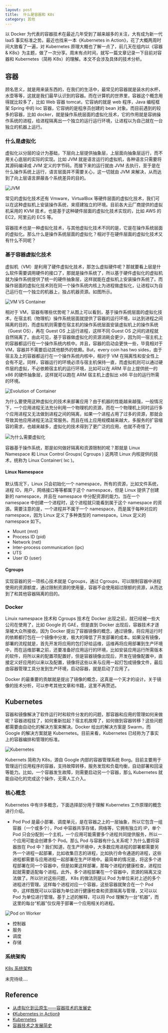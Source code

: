 ```yaml
---
layout: post
title:  什么是容器和 K8s
category: 其他
---
```


以 Docker 为代表的容器技术在最近几年受到了越来越多的关注，大有成为新一代 IaaS 事实标准之势。最近也找来一本《Kubernetes in Action》，花了大概两周时间大致看了一遍，对 Kubernetes 原理大概也了解一点了，前几天在组内以《容器 & K8s》为主题，做了一次分享。周末有点时间，就写一篇文章记录一下目前对容器和 Kubernetes（简称 K8s）的理解。本文不会涉及具体的技术分析。

## 容器

顾名思义，就是用来装东西的，在我们的生活中，最常见的容器就是装水的水杯，水壶等等，这就是我们最早认识到的容器。而在计算机的世界里，容器这个概念用得就比较多了，比如 Web 容器 tomcat，它容纳的就是 web 程序，Java 编程框架 Spring 中的 Ioc 容器，它容纳的是程序员创建的 bean 对象。而目前遇到的较多的容器，比如 docker，就是操作系统层面的虚拟化技术，它的作用就是容纳操作系统的进程，给进程隔离出一个独立的运行运行环境，让进程以为自己就在一台独立的机器上运行。

### 什么是虚拟化

虚拟化以分层的设计为基础，下层向上层提供抽象层，上层面向抽象层运行，而不用关心底层的实际的实现。比如 JVM 就是语言运行的虚拟机，各种语言只需要将其源码编译成 JVM 定义的字节码，而接下来的运行就由 JVM 去执行，至于是在什么操作系统上运行，语言层面并不需要关心，这一切就由 JVM 来解决，从而达到了向上层语言屏蔽各个系统差异的目的。

![JVM](/images/1122/jvm.jpg)  

常见的虚拟化技术还有 Vmware，VirtualBox 等硬件层面的虚拟化技术，我们可以在这种虚拟机上安装操作系统，来搭建独立的环境。目前各大云厂商提供的虚拟机采用的 KVM 技术，也是基于这种硬件层面的虚拟化技术实现的，比如 AWS 的 EC2，阿里云的 ECS 等。

容器技术也是一种虚拟化技术，与其他虚拟化技术不同的是，它是在操作系统层面的虚拟化。那么什么是操作系统层面的虚拟化？相对于在硬件层面的虚拟化技术又有什么不同呢？

### 基于容器虚拟化技术
虚拟机（VM）是利用了硬件虚拟化技术，那怎么虚拟硬件呢？那就要看上层是什么软件需要调用硬件的接口了，那就是操作系统了，所以基于硬件虚拟化的虚拟机就为操作系统提供了统一的硬件抽象层，这样就能在虚拟机上安装操作系统了。而操作层面的虚拟化技术则在同一个操作系统内核上为进程做虚拟化，让进程以为自己运行在一个独立的机器上，独占机器资源。如图所示。

![VM VS Container](/images/1122/vm-vs-container.png)

相对于 VM，容器有哪些优势呢？从图上可以看到，基于操作系统层面的虚拟化技术，在宿主机（物理机）操作系统层面就提供了容器的运行环境，以达到进程之间隔离的目的，而虚拟机则需要在宿主机的操作系统层面安装虚拟机上的操作系统（Guest OS），再在 Guest OS 上运行进程，这样不同 Guest OS 之间的进程就自然隔离了。由此可见，基于容器做虚拟化的资源消耗会更少，因为同一宿主机上的容器都运行在一个操作系统内核中。并且，容器的启动会更快一些，毕竟相对于 VM，容器并不需要启动其他额外的依赖。But，every coin has two sides，由于宿主及上的容器都运行在一个操作系统内核中，相对于 VM 在隔离性和安全性上会有不足。同样，容器运行的环境必须与宿主机保持一直，而虚拟机则可以通过硬件层的虚拟，不必依赖宿主机的运行环境，比如可以在 ARM 平台上提供统一的 x86 的硬件抽象层，这样就可以跑在 ARM 宿主机上虚拟出 x86 平台的运行所需的环境。

![Evolution of Container](/images/1122/container_evolution.svg)

为什么要使用这种虚拟化的技术来部署应用？由于机器的性能越来越强，一般情况下，一个应用进程无法充分利用一个物理机的资源，而在一个物理机上同时运行多个应用进程又无法做到进程之间的隔离，如果一个进程占用了过多的资源，那就会导致其他应用进程无法正常服务。而且在线上应用规模越来越大，多服务的扩容缩容的需求，也越来越多，虚拟化的技术得到了更广泛的应用，也就不奇怪了。

![为什么需要虚拟化](/images/1122/why-we-need-virtual.png)

容器基于操作系统，那是如何做好隔离和资源限制的呢？那就是 Linux Namespace 和 Linux Control Groups( Cgroups ) 这两项 Linux 内核提供的技术，统称为 Linux Container( lxc )。

#### Linux Namespace

默认情况下，Linux 只会初始化一个 namespace，所有的资源，比如文件系统，进程 ID，用户，网络接口等等都属于这个 namespace，但是 Linux 提供了创建新的 namespace，并且在 namespace 中分配资源的能力。当在一个 namespace 中创建一个进程时，这个进程就只能看到属于这个 namespace 的资源。需要注意的是，一个进程并不属于一个 namespace，而是属于每种对应的 namespace，因为 Linux 定义了多种类型的 namespace。Linux 定义的 namespace 如下。

* Mount (mnt)
* Process ID (pid)
* Network (net)
* Inter-process communication (ipc)
* UTS
* User ID (user)

#### Cgroups

实现容器的另一项核心技术就是 Cgroups，通过 Cgroups，可以限制容器中进程使用的资源额度，通过限制资源的使用量，容器不会使用超过限额的资源，从而达到了和其他容器隔离的目的。


### Docker

Linuix namespace 技术和 Cgroups 技术在 Docker 出现之前，就已经被一些大公司在使用了，比如 Google 的 GAE，但是直到 Docker 出现后，容器技术才逐渐被大众所接收。因为 Docker 提出了容器镜像的概念，通过镜像，将应用运行时的依赖都打包在一个镜像中分发，极大的降低了开发部署的成本。如果没有镜像，部署的流程就是，首先开发将应用的包打好给运维，运维再将应用部署到生产环境中，而在运维部署之前，还要准备好应用运行的环境，比如安装应用运行所需版本的软件，将所以来的配置项配置好，但是容器镜像出现后，开发在镜像配置中，直接定义好应用的以来以及配置，镜像将这些以来与应用一起打包成镜像文件，最后由容器管理工具分发到生产环境，启动容器，就是启动了应用了。

Docker 的最重要的贡献就是提出了镜像的概念，这真是一个天才的设计。关于镜像的技术分析，可以参考其他文章和书籍，这里不再赘述。

## Kubernetes

容器和镜像解决了软件运行时和软件分发的的问题，那容器和应用的管理如何来做呢？容器进程挂了，如何重新拉起？宿主机故障了，如何做到容器转移？这些问题都需要由自动化的解决方案来解决。Docker 给出的解决方案是 Swarm，而 Google 的解决方案就是 Kubernetes。目前来看，Kubernetes 已经称为了事实上的容器编排和管理的标准。

![Kubernetes](/images/1122/kubernetes.png)

Kubernets 简称为 K8s，源自 Google 内部的容器管理系统 Borg。目前主要用于管理运行应用程序的容器，支持故障转移，服务发现和负载均衡，自动部署和回滚等能力。比如，一个容器发生故障，则需要启动另一个容器，那么 Kubernetes 就能自动化的完成这个操作，无需人工介入。

### 核心概念

Kubernetes 中有许多概念，下面选择部分用于理解 Kubernetes 工作原理的概念进行介绍。

* Pod
Pod 是最小部署、调度单元，是在容器之上的一层抽象，所以它包含一组容器（一个或多个），Pod 中容器共享存储，网络等，它拥有独立的 IP，单个 Pod 只会分配到一个主机，一个应用可能需要多个进程共同提供服务，所以一个应用可能会创建多个 Pod。那么 Pod 与容器有什么关系呢？为什么要将容器放在 Pod 中？我们知道，在生产环境中，大多数应用进程的部署都需要另外一个进程一起部署，比如收集日志的进程，比如执行命令通道的进程，这些进程都需要与应用进程一起部署在生产环境中。最简单的情况是，将这多个进程部署在同一个容器中，但是如果这样部署，那每个进程的健康检查，进程拉起就需要适配每个进程。此外，多个进程部署在一个容器中，资源的隔离又没法做了。所以针对这些问题， K8s 的做法则是以 Pod 为单位来对上述的多个进程进行管理。这样每个进程对应一个容器，这些容器就聚合在一个 Pod 中，这样既既可以以容器为单位进行健康检查和资源隔离与管理，又可以以 Pod 为单位进行管理。基于上述的解释，可以将 Pod 理解为一台“机器”，而这里的每台“机器”仅仅用于部署一个应用相关的进程。

![Pod on Worker](/images/1122/pod-on-worker.png)

* 控制器
* 服务
* 调度
* 存储

### 系统架构


[K8s 系统架构](/images/1122/k8s-arch.png)


未完待续....



## Reference

* [从虚拟化到云原生——容器技术的发展史](https://my.oschina.net/editorial-story/blog/4278836)
* [《Kubernetes in Action》](https://book.douban.com/subject/26997846/)
* [Kubernetes](https://kubernetes.io/)
* [容器技术之发展简史](https://mp.weixin.qq.com/s/FiBxiY8omQKHuzhdCTDVdQ)